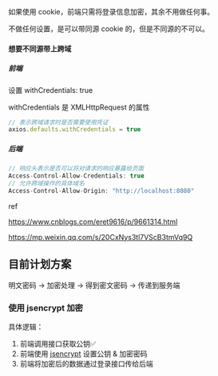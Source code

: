 如果使用 cookie，前端只需将登录信息加密，其余不用做任何事。

不做任何设置，是可以带同源 cookie 的，但是不同源的不可以。

#### 想要不同源带上跨域

##### 前端

设置 withCredentials: true 

withCredentials 是 XMLHttpRequest 的属性

```js
// 表示跨域请求时是否需要使用凭证
axios.defaults.withCredentials = true
```

##### 后端

```js
// 响应头表示是否可以将对请求的响应暴露给页面
Access-Control-Allow-Credentials: true
// 允许跨域操作的具体域名
Access-Control-Allow-Origin: "http://localhost:8080"
```


ref

https://www.cnblogs.com/eret9616/p/9661314.html

https://mp.weixin.qq.com/s/20CxNys3tl7VScB3tmVq9Q

## 目前计划方案

明文密码 → 加密处理 → 得到密文密码 → 传递到服务端

### 使用 jsencrypt 加密

具体逻辑：

1. 前端调用接口获取公钥✅
2. 前端使用 [jsencrypt](https://github.com/travist/jsencrypt) 设置公钥 & 加密密码
3. 前端将加密后的数据通过登录接口传给后端